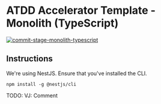 # ATDD Accelerator Template - Monolith (TypeScript)

[![commit-stage-monolith-typescript](https://github.com/optivem/atdd-accelerator-template-monolith-typescript/actions/workflows/commit-stage-monolith-typescript.yml/badge.svg)](https://github.com/optivem/atdd-accelerator-template-monolith-typescript/actions/workflows/commit-stage-monolith-typescript.yml)

## Instructions

We're using NestJS. Ensure that you've installed the CLI.

```shell
npm install -g @nestjs/cli
```

TODO: VJ: Comment
